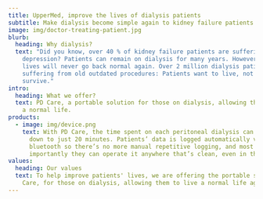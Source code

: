 ```yaml
---
title: UpperMed, improve the lives of dialysis patients
subtitle: Make dialysis become simple again to kidney failure patients
image: img/doctor-treating-patient.jpg
blurb:
  heading: Why dialysis?
  text: "Did you know, over 40 % of kidney failure patients are suffering from
    depression? Patients can remain on dialysis for many years. However, their
    lives will never go back normal again. Over 2 million dialysis patients are
    suffering from old outdated procedures: Patients want to live, not merely
    survive."
intro:
  heading: What we offer?
  text: PD Care, a portable solution for those on dialysis, allowing them to live
    a normal life.
products:
  - image: img/device.png
    text: With PD Care, the time spent on each peritoneal dialysis can be brought
      down to just 20 minutes. Patients’ data is logged automatically via
      bluetooth so there’s no more manual repetitive logging, and most
      importantly they can operate it anywhere that’s clean, even in the car.
values:
  heading: Our values
  text: To help improve patients' lives, we are offering the portable solution, PD
    Care, for those on dialysis, allowing them to live a normal life again.
---
```

